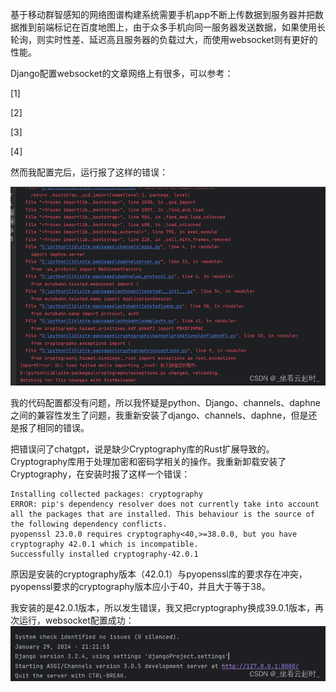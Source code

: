  基于移动群智感知的网络图谱构建系统需要手机app不断上传数据到服务器并把数据推到前端标记在百度地图上，由于众多手机向同一服务器发送数据，如果使用长轮询，则实时性差、延迟高且服务器的负载过大，而使用websocket则有更好的性能。

Django配置websocket的文章网络上有很多，可以参考：

[1]

[](https://blog.csdn.net/qq_46042132/article/details/130994781)

[2]

[](https://www.cnblogs.com/qingtianyu2015/p/17196676.html)

[3]

[](https://blog.csdn.net/qq_25218219/article/details/131752459)

[4]

[](https://www.bilibili.com/video/BV18U4y1Y7Do?p=9&vd_source=c71b91500f94df06bc5d49825b8d6d17)

然而我配置完后，运行报了这样的错误：

![](/img/blog4-1.jpg)

我的代码配置都没有问题，所以我怀疑是python、Django、channels、daphne之间的兼容性发生了问题，我重新安装了django、channels、daphne，但是还是报了相同的错误。

把错误问了chatgpt，说是缺少Cryptography库的Rust扩展导致的。Cryptography库用于处理加密和密码学相关的操作。我重新卸载安装了Cryptography，在安装时报了这样一个错误：

```
Installing collected packages: cryptography
ERROR: pip's dependency resolver does not currently take into account all the packages that are installed. This behaviour is the source of the following dependency conflicts.
pyopenssl 23.0.0 requires cryptography<40,>=38.0.0, but you have cryptography 42.0.1 which is incompatible.
Successfully installed cryptography-42.0.1
```

原因是安装的cryptography版本（42.0.1）与pyopenssl库的要求存在冲突，pyopenssl要求的cryptography版本应小于40，并且大于等于38。

我安装的是42.0.1版本，所以发生错误，我又把cryptography换成39.0.1版本，再次运行，websocket配置成功：
![](/img/blog4-2.jpg)
